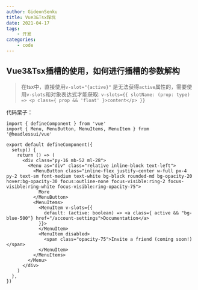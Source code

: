```yaml
---
author: GideonSenku
title: Vue3&Tsx踩坑
date: 2021-04-17
tags:
    - 开发
categories:
    - code
---
```


## Vue3&Tsx插槽的使用，如何进行插槽的参数解构

> 在tsx中，直接使用`v-slot="{active}"` 是无法获得`active`属性的，需要使用`v-slots`和对象表达式才能获取:
> `v-slots={{ slotName: (prop: type) => <p class={ prop && 'float' }>content</p> }}`

代码栗子：
```tsx
import { defineComponent } from 'vue'
import { Menu, MenuButton, MenuItems, MenuItem } from '@headlessui/vue'

export default defineComponent({
  setup() {
    return () => (
      <div class="py-16 mb-52 ml-28">
        <Menu as="div" class="relative inline-block text-left">
          <MenuButton class="inline-flex justify-center w-full px-4 py-2 text-sm font-medium text-white bg-black rounded-md bg-opacity-20 hover:bg-opacity-30 focus:outline-none focus-visible:ring-2 focus-visible:ring-white focus-visible:ring-opacity-75">
            More
          </MenuButton>
          <MenuItems>
            <MenuItem v-slots={{
              default: (active: boolean) => <a class={ active && "bg-blue-500"} href="/account-settings">Documentation</a>
            }}>
            </MenuItem>
            <MenuItem disabled>
              <span class="opacity-75">Invite a friend (coming soon!)</span>
            </MenuItem>
          </MenuItems>
        </Menu>
      </div>
    )
  },
})
```
